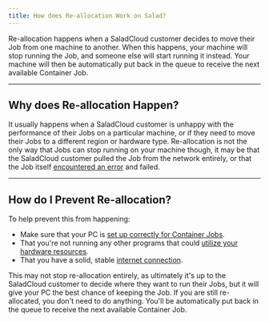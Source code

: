 ```yaml
---
title: How does Re-allocation Work on Salad?
---
```


Re-allocation happens when a SaladCloud customer decides to move their Job from one machine to another. When this
happens, your machine will stop running the Job, and someone else will start running it instead. Your machine will then
be automatically put back in the queue to receive the next available Container Job.

---

## **Why does Re-allocation Happen?**

It usually happens when a SaladCloud customer is unhappy with the performance of their Jobs on a particular machine, or
if they need to move their Jobs to a different region or hardware type. Re-allocation is not the only way that Jobs can
stop running on your machine though, it may be that the SaladCloud customer pulled the Job from the network entirely, or
that the Job itself [encountered an error](/docs/FAQ/Jobs/Why-do-Jobs-Keep-Failing-or-Restarting) and failed.

---

## **How do I Prevent Re-allocation?**

To help prevent this from happening:

- Make sure that your PC is
  [set up correctly for Container Jobs](/docs/Troubleshooting/Container-Jobs/346-container-workloads-troubleshooting).
- That you're not running any other programs that could
  [utilize your hardware resources](/docs/FAQ/Salad-App/380-temporary-workload-block).
- That you have a solid, stable [internet connection](/docs/Guides/Your-PC/619-improve-internet-speed-Container-Jobs).

This may not stop re-allocation entirely, as ultimately it's up to the SaladCloud customer to decide where they want to
run their Jobs, but it will give your PC the best chance of keeping the Job. If you are still re-allocated, you don't
need to do anything. You'll be automatically put back in the queue to receive the next available Container Job.
